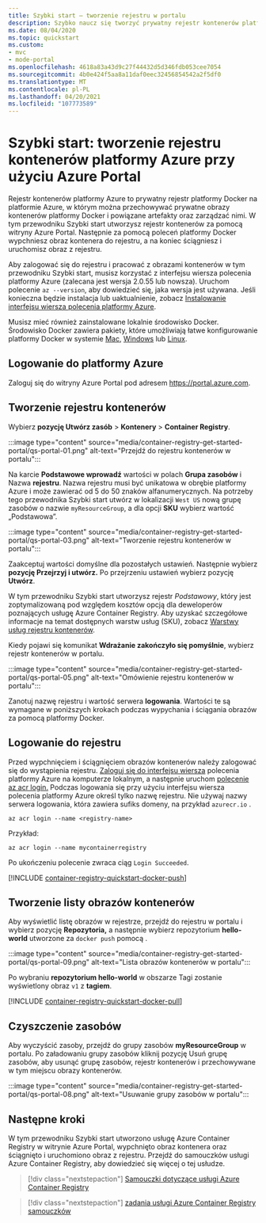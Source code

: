 ```yaml
---
title: Szybki start — tworzenie rejestru w portalu
description: Szybko naucz się tworzyć prywatny rejestr kontenerów platformy Azure przy użyciu Azure Portal.
ms.date: 08/04/2020
ms.topic: quickstart
ms.custom:
- mvc
- mode-portal
ms.openlocfilehash: 4618a83a43d9c27f44432d5d346fdb053cee7054
ms.sourcegitcommit: 4b0e424f5aa8a11daf0eec32456854542a2f5df0
ms.translationtype: MT
ms.contentlocale: pl-PL
ms.lasthandoff: 04/20/2021
ms.locfileid: "107773589"
---
```

# <a name="quickstart-create-an-azure-container-registry-using-the-azure-portal"></a>Szybki start: tworzenie rejestru kontenerów platformy Azure przy użyciu Azure Portal

Rejestr kontenerów platformy Azure to prywatny rejestr platformy Docker na platformie Azure, w którym można przechowywać prywatne obrazy kontenerów platformy Docker i powiązane artefakty oraz zarządzać nimi. W tym przewodniku Szybki start utworzysz rejestr kontenerów za pomocą witryny Azure Portal. Następnie za pomocą poleceń platformy Docker wypchniesz obraz kontenera do rejestru, a na koniec ściągniesz i uruchomisz obraz z rejestru.

Aby zalogować się do rejestru i pracować z obrazami kontenerów w tym przewodniku Szybki start, musisz korzystać z interfejsu wiersza polecenia platformy Azure (zalecana jest wersja 2.0.55 lub nowsza). Uruchom polecenie `az --version`, aby dowiedzieć się, jaka wersja jest używana. Jeśli konieczna będzie instalacja lub uaktualnienie, zobacz [Instalowanie interfejsu wiersza polecenia platformy Azure][azure-cli].

Musisz mieć również zainstalowane lokalnie środowisko Docker. Środowisko Docker zawiera pakiety, które umożliwiają łatwe konfigurowanie platformy Docker w systemie [Mac][docker-mac], [Windows][docker-windows] lub [Linux][docker-linux].

## <a name="sign-in-to-azure"></a>Logowanie do platformy Azure

Zaloguj się do witryny Azure Portal pod adresem https://portal.azure.com.

## <a name="create-a-container-registry"></a>Tworzenie rejestru kontenerów

Wybierz **pozycję Utwórz zasób**  >  **Kontenery**  >  **Container Registry**.

:::image type="content" source="media/container-registry-get-started-portal/qs-portal-01.png" alt-text="Przejdź do rejestru kontenerów w portalu":::

Na karcie **Podstawowe wprowadź** wartości w polach **Grupa zasobów** i Nazwa **rejestru**. Nazwa rejestru musi być unikatowa w obrębie platformy Azure i może zawierać od 5 do 50 znaków alfanumerycznych. Na potrzeby tego przewodnika Szybki start utwórz w lokalizacji `West US` nową grupę zasobów o nazwie `myResourceGroup`, a dla opcji **SKU** wybierz wartość „Podstawowa”.

:::image type="content" source="media/container-registry-get-started-portal/qs-portal-03.png" alt-text="Tworzenie rejestru kontenerów w portalu":::

Zaakceptuj wartości domyślne dla pozostałych ustawień. Następnie wybierz **pozycję Przejrzyj i utwórz.** Po przejrzeniu ustawień wybierz pozycję **Utwórz**.

W tym przewodniku Szybki start utworzysz rejestr *Podstawowy*, który jest zoptymalizowaną pod względem kosztów opcją dla deweloperów poznających usługę Azure Container Registry. Aby uzyskać szczegółowe informacje na temat dostępnych warstw usług (SKU), zobacz [Warstwy usług rejestru kontenerów][container-registry-skus].

Kiedy pojawi się komunikat **Wdrażanie zakończyło się pomyślnie**, wybierz rejestr kontenerów w portalu. 

:::image type="content" source="media/container-registry-get-started-portal/qs-portal-05.png" alt-text="Omówienie rejestru kontenerów w portalu":::

Zanotuj nazwę rejestru i wartość serwera **logowania**. Wartości te są wymagane w poniższych krokach podczas wypychania i ściągania obrazów za pomocą platformy Docker.

## <a name="log-in-to-registry"></a>Logowanie do rejestru

Przed wypchnięciem i ściągnięciem obrazów kontenerów należy zalogować się do wystąpienia rejestru. [Zaloguj się do interfejsu wiersza][get-started-with-azure-cli] polecenia platformy Azure na komputerze lokalnym, a następnie uruchom [polecenie az acr login.][az-acr-login] Podczas logowania się przy użyciu interfejsu wiersza polecenia platformy Azure określ tylko nazwę rejestru. Nie używaj nazwy serwera logowania, która zawiera sufiks domeny, na przykład `azurecr.io` .

```azurecli
az acr login --name <registry-name>
```

Przykład:

```azurecli
az acr login --name mycontainerregistry
```

Po ukończeniu polecenie zwraca ciąg `Login Succeeded`. 

[!INCLUDE [container-registry-quickstart-docker-push](../../includes/container-registry-quickstart-docker-push.md)]

## <a name="list-container-images"></a>Tworzenie listy obrazów kontenerów

Aby wyświetlić listę obrazów w rejestrze, przejdź do rejestru w portalu i wybierz pozycję **Repozytoria,** a następnie wybierz repozytorium  **hello-world** utworzone za `docker push` pomocą .

:::image type="content" source="media/container-registry-get-started-portal/qs-portal-09.png" alt-text="Lista obrazów kontenerów w portalu":::

Po wybraniu **repozytorium hello-world** w obszarze Tagi zostanie wyświetlony obraz `v1` z **tagiem**.

[!INCLUDE [container-registry-quickstart-docker-pull](../../includes/container-registry-quickstart-docker-pull.md)]

## <a name="clean-up-resources"></a>Czyszczenie zasobów

Aby wyczyścić zasoby, przejdź do grupy zasobów **myResourceGroup** w portalu. Po załadowaniu grupy zasobów  kliknij pozycję Usuń grupę zasobów, aby usunąć grupę zasobów, rejestr kontenerów i przechowywane w tym miejscu obrazy kontenerów.

:::image type="content" source="media/container-registry-get-started-portal/qs-portal-08.png" alt-text="Usuwanie grupy zasobów w portalu":::


## <a name="next-steps"></a>Następne kroki

W tym przewodniku Szybki start utworzono usługę Azure Container Registry w witrynie Azure Portal, wypchnięto obraz kontenera oraz ściągnięto i uruchomiono obraz z rejestru. Przejdź do samouczków usługi Azure Container Registry, aby dowiedzieć się więcej o tej usłudze.

> [!div class="nextstepaction"]
> [Samouczki dotyczące usługi Azure Container Registry][container-registry-tutorial-prepare-registry]

> [!div class="nextstepaction"]
> [zadania usługi Azure Container Registry samouczków][container-registry-tutorial-quick-task]

<!-- LINKS - external -->
[docker-linux]: https://docs.docker.com/engine/installation/#supported-platforms
[docker-mac]: https://docs.docker.com/docker-for-mac/
[docker-pull]: https://docs.docker.com/engine/reference/commandline/pull/
[docker-push]: https://docs.docker.com/engine/reference/commandline/push/
[docker-rmi]: https://docs.docker.com/engine/reference/commandline/rmi/
[docker-run]: https://docs.docker.com/engine/reference/commandline/run/
[docker-tag]: https://docs.docker.com/engine/reference/commandline/tag/
[docker-windows]: https://docs.docker.com/docker-for-windows/

<!-- LINKS - internal -->
[container-registry-tutorial-prepare-registry]: container-registry-tutorial-prepare-registry.md
[container-registry-skus]: container-registry-skus.md
[azure-cli]: /cli/azure/install-azure-cli
[get-started-with-azure-cli]: /cli/azure/get-started-with-azure-cli
[az-acr-login]: /cli/azure/acr#az_acr_login
[container-registry-tutorial-quick-task]: container-registry-tutorial-quick-task.md
